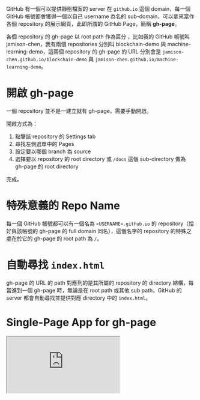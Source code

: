 GitHub 有一個可以提供靜態檔案的 server 在 `github.io` 這個 domain，每一個 GitHub 帳號都會獲得一個以自己 username 為名的 sub-domain，可以拿來當作各個 repository 的展示網頁，此即所謂的 GitHub Page，簡稱 **gh-page**。

各個 repository 的 gh-page 以 root path 作為區分 ，比如我的 GitHub 帳號叫 jamison-chen，我有兩個 repositories 分別叫 blockchain-demo 與 machine-learning-demo，這兩個 repository 的 gh-page 的 URL 分別會是 `jamison-chen.github.io/blockchain-demo` 與 `jamison-chen.github.io/machine-learning-demo`。

# 開啟 gh-page

一個 repository 並不是一建立就有 gh-page，需要手動開啟。

開啟方式為：

1. 點擊該 repository 的 Settings tab
2. 尋找左側選單中的 Pages
3. 設定要以哪個 branch 為 source
4. 選擇要以 repository 的 root directory 或 `/docs` 這個 sub-directory 做為 gh-page 的 root directory

完成。

# 特殊意義的 Repo Name

每一個 GitHub 帳號都可以有一個名為 `<USERNAME>.github.io` 的 repository（恰好與該帳號的 gh-page 的 full domain 同名），這個名字的 repository 的特殊之處在於它的 gh-page 的 root path 為 `/`。

# 自動尋找 `index.html`

gh-page 的 URL 的 path 對應到的是其所屬的 repository 的 directory 結構，每當進到一個 gh-page 時，無論是在 root path 或其他 sub path，GitHub 的 server 都會自動尋找並提供對應 directory 中的 `index.html`。

# Single-Page App for gh-page

<iframe src="https://github.com/rafgraph/spa-github-pages/tree/gh-pages" style="aspect-ratio: 16/9" />
